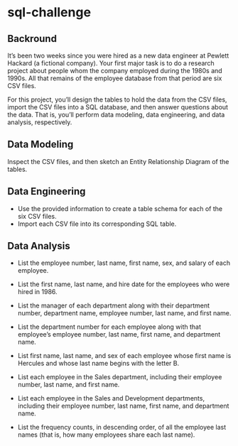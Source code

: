 # sql-challenge
## Backround
It’s been two weeks since you were hired as a new data engineer at Pewlett Hackard (a fictional company). Your first major task is to do a research project about people whom the company employed during the 1980s and 1990s. All that remains of the employee database from that period are six CSV files.

For this project, you’ll design the tables to hold the data from the CSV files, import the CSV files into a SQL database, and then answer questions about the data. That is, you’ll perform data modeling, data engineering, and data analysis, respectively.

## Data Modeling
Inspect the CSV files, and then sketch an Entity Relationship Diagram of the tables. 

## Data Engineering
- Use the provided information to create a table schema for each of the six CSV files.
- Import each CSV file into its corresponding SQL table.

## Data Analysis
- List the employee number, last name, first name, sex, and salary of each employee.

- List the first name, last name, and hire date for the employees who were hired in 1986.

- List the manager of each department along with their department number, department name, employee number, last name, and first name.

- List the department number for each employee along with that employee’s employee number, last name, first name, and department name.

- List first name, last name, and sex of each employee whose first name is Hercules and whose last name begins with the letter B.

- List each employee in the Sales department, including their employee number, last name, and first name.

- List each employee in the Sales and Development departments, including their employee number, last name, first name, and department name.

- List the frequency counts, in descending order, of all the employee last names (that is, how many employees share each last name).

